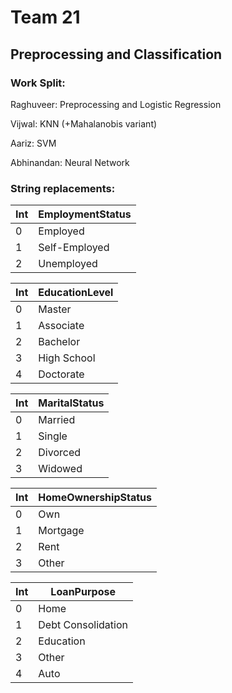 # Team 21
## Preprocessing and Classification
### Work Split:
Raghuveer: Preprocessing and Logistic Regression

Vijwal: KNN (+Mahalanobis variant)

Aariz: SVM

Abhinandan: Neural Network

### String replacements:
| Int | EmploymentStatus |
| --- | --- |
|0|Employed|
|1|Self-Employed|
|2|Unemployed|

| Int | EducationLevel |
| --- | --- |
|0|Master|
|1|Associate|
|2|Bachelor|
|3|High School|
|4|Doctorate|

| Int | MaritalStatus |
| --- | --- |
|0|Married|
|1|Single|
|2|Divorced|
|3|Widowed|

| Int | HomeOwnershipStatus |
| --- | --- |
|0|Own|
|1|Mortgage|
|2|Rent|
|3|Other|

| Int | LoanPurpose |
| --- | --- |
|0|Home|
|1|Debt Consolidation|
|2|Education|
|3|Other|
|4|Auto|
